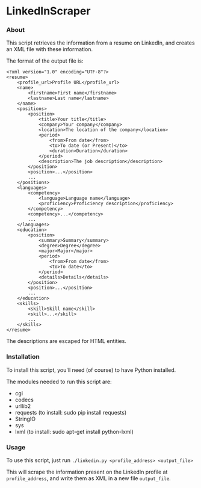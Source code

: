 LinkedInScraper
===============

### About

This script retrieves the information from a resume on LinkedIn, and creates an XML file with these information.

The format of the output file is:
```
<?xml version="1.0" encoding="UTF-8"?>
<resume>
	<profile_url>Profile URL</profile_url>
    <name>
        <firstname>First name</firstname>
        <lastname>Last name</lastname>
    </name>
    <positions>
        <position>
            <title>Your title</title>
            <company>Your company</company>
            <location>The location of the company</location>
            <period>
                <from>From date</from>
                <to>To date (or Present)</to>
                <duration>Duration</duration>
            </period>
            <description>The job description</description>
        </position>
        <position>...</position>
        ...
    </positions>
    <languages>
        <competency>
            <language>Language name</language>
            <proficiency>Proficiency description</proficiency>
        </competency>
        <competency>...</competency>
        ...
    </languages>
    <education>
        <position>
            <summary>Summary</summary>
            <degree>Degree</degree>
            <major>Major</major>
            <period>
                <from>From date</from>
                <to>To date</to>
            </period>
            <details>Details</details>
        </position>
        <position>...</position>
        ...
    </education>
    <skills>
		<skill>Skill name</skill>
		<skill>...</skill>
		...
	</skills>
</resume>
```
The descriptions are escaped for HTML entities.

### Installation

To install this script, you'll need (of course) to have Python installed.

The modules needed to run this script are:
- cgi
- codecs
- urllib2
- requests (to install: sudo pip install requests)
- StringIO
- sys
- lxml (to install: sudo apt-get install python-lxml)

### Usage

To use this script, just run `./linkedin.py <profile_address> <output_file>`

This will scrape the information present on the LinkedIn profile at `profile_address`, and write them as XML in a new file `output_file`.

